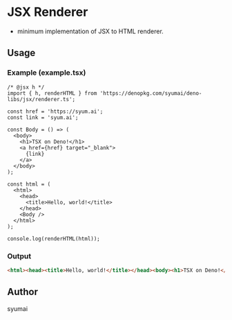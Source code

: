 # JSX Renderer

* minimum implementation of JSX to HTML renderer.

## Usage

### Example (example.tsx)

```tsx
/* @jsx h */
import { h, renderHTML } from 'https://denopkg.com/syumai/deno-libs/jsx/renderer.ts';

const href = 'https://syum.ai';
const link = 'syum.ai';

const Body = () => (
  <body>
    <h1>TSX on Deno!</h1>
    <a href={href} target="_blank">
      {link}
    </a>
  </body>
);

const html = (
  <html>
    <head>
      <title>Hello, world!</title>
    </head>
    <Body />
  </html>
);

console.log(renderHTML(html));
```

### Output

```html
<html><head><title>Hello, world!</title></head><body><h1>TSX on Deno!</h1><a href="https://syum.ai" target="_blank">syum.ai</a></body></html>
```

## Author

syumai